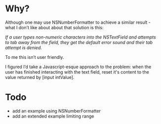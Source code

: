Why?
====
Although one may use NSNumberFormatter to achieve a similar result - what I don’t like about about that solution is this: 

*If a user types non-numeric characters into the NSTextField and attempts to tab away from the field, they get the default error sound and their tab attempt is denied.*

To me this isn’t user friendly.

I figured I’d take a Javascript-esque approach to the problem: when the user has finished interacting with the text field, reset it's content to the value returned by [input intValue].

Todo
====
+ add an example using NSNumberFormatter
+ add an extended example limiting range